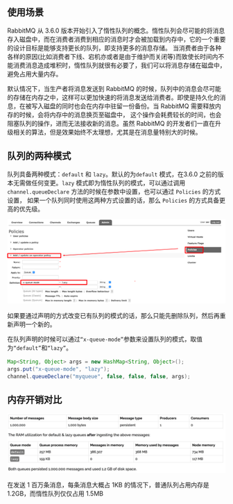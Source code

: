 ## 使用场景

RabbitMQ 从 3.6.0 版本开始引入了惰性队列的概念。惰性队列会尽可能的将消息存入磁盘中，而在消费者消费到相应的消息时才会被加载到内存中，它的一个重要的设计目标是能够支持更长的队列，即支持更多的消息存储。
当消费者由于各种各样的原因(比如消费者下线、宕机亦或者是由于维护而关闭等)而致使长时间内不能消费消息造成堆积时，惰性队列就很有必要了，我们可以将消息存储在磁盘中，避免占用大量内存。

默认情况下，当生产者将消息发送到 RabbitMQ 的时候，队列中的消息会尽可能的存储在内存之中，这样可以更加快速的将消息发送给消费者。即使是持久化的消息，在被写入磁盘的同时也会在内存中驻留一份备份。当 RabbitMQ 需要释放内存的时候，会将内存中的消息换页至磁盘中，
这个操作会耗费较长的时间，也会阻塞队列的操作，进而无法接收新的消息。虽然 RabbitMQ 的开发者们一直在升级相关的算法，但是效果始终不太理想，尤其是在消息量特别大的时候。

## 队列的两种模式

队列具备两种模式：`default` 和 `lazy`。默认的为`default` 模式，在3.6.0 之前的版本无需做任何变更。`lazy` 模式即为惰性队列的模式，可以通过调用 `channel.queueDeclare` 方法的时候在参数中设置，也可以通过 `Policies` 的方式设置，
如果一个队列同时使用这两种方式设置的话，那么 `Policies` 的方式具备更高的优先级。

![img_69.png](img_69.png)

如果要通过声明的方式改变已有队列的模式的话，那么只能先删除队列，然后再重新声明一个新的。

在队列声明的时候可以通过`“x-queue-mode”`参数来设置队列的模式，取值为`“default”`和`“lazy”`。

```java
Map<String, Object> args = new HashMap<String, Object>();
args.put("x-queue-mode", "lazy");
channel.queueDeclare("myqueue", false, false, false, args);
```

## 内存开销对比

![img_70.png](img_70.png)

在发送 1 百万条消息，每条消息大概占 1KB 的情况下，普通队列占用内存是 1.2GB，而惰性队列仅仅占用 1.5MB